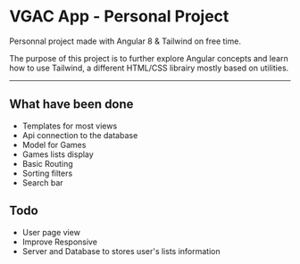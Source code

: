 # VGAC App - Personal Project

<p>Personnal project made with Angular 8 & Tailwind on free time.</p>
<p>The purpose of this project is to further explore Angular concepts and learn how to use Tailwind, a 
different HTML/CSS librairy mostly based on utilities.</p>

<hr />

## What have been done

<ul>
<li>Templates for most views </li>
<li>Api connection to the database </li>
<li>Model for Games </li>
<li>Games lists display </li>
<li>Basic Routing </li>
<li>Sorting filters </li>
<li>Search bar </li>
</ul>


## Todo

<ul>
<li>User page view </li>
<li>Improve Responsive </li>
<li>Server and Database to stores user's lists information</li>
</ul>



